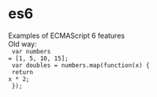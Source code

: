 # es6
Examples of ECMAScript 6 features<br>
Old way:<br>
<code>
var numbers = [1, 5, 10, 15];<br>
var doubles = numbers.map(function(x) {<br>
   return x * 2;<br>
});<br>
</code>
